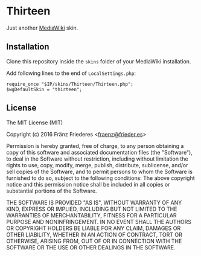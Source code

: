 Thirteen
========
Just another [MediaWiki](http://www.mediawiki.org/) skin.

## Installation

Clone this repository inside the `skins` folder of your MediaWiki installation.

Add following lines to the end of `LocalSettings.php`:

    require_once "$IP/skins/Thirteen/Thirteen.php";    $wgDefaultSkin = "thirteen";

## License
The MIT License (MIT)

Copyright (c) 2016 Fränz Friederes <[fraenz@frieder.es](mailto:fraenz@frieder.es)>

Permission is hereby granted, free of charge, to any person obtaining a copy of this software and associated documentation files (the "Software"), to deal in the Software without restriction, including without limitation the rights to use, copy, modify, merge, publish, distribute, sublicense, and/or sell copies of the Software, and to permit persons to whom the Software is furnished to do so, subject to the following conditions:
The above copyright notice and this permission notice shall be included in all copies or substantial portions of the Software.

THE SOFTWARE IS PROVIDED "AS IS", WITHOUT WARRANTY OF ANY KIND, EXPRESS OR IMPLIED, INCLUDING BUT NOT LIMITED TO THE WARRANTIES OF MERCHANTABILITY, FITNESS FOR A PARTICULAR PURPOSE AND NONINFRINGEMENT. IN NO EVENT SHALL THE AUTHORS OR COPYRIGHT HOLDERS BE LIABLE FOR ANY CLAIM, DAMAGES OR OTHER LIABILITY, WHETHER IN AN ACTION OF CONTRACT, TORT OR OTHERWISE, ARISING FROM, OUT OF OR IN CONNECTION WITH THE SOFTWARE OR THE USE OR OTHER DEALINGS IN THE SOFTWARE.